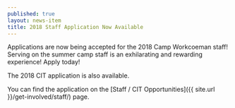 ```yaml
---
published: true
layout: news-item
title: 2018 Staff Application Now Available
---
```


Applications are now being accepted for the 2018 Camp Workcoeman staff! Serving on the summer camp staff is an exhilarating and rewarding experience! Apply today!

The 2018 CIT application is also available.

You can find the application on the [Staff / CIT Opportunities]({{ site.url }}/get-involved/staff/) page.
